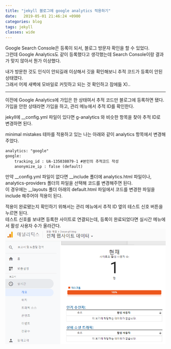 ```yaml
---
title: "jekyll 블로그에 google analytics 적용하기"
date:   2019-05-01 21:46:24 +0900
categories: blog
tags: jekyll
classes: wide
---
```


Google Search Console은 등록이 되서, 블로그 방문자 확인을 할 수 있었다.  
그런데 Google Analytics도 같이 등록했다고 생각했는데 Search Console이랑 결과가 맞지 않아서 뭔가 이상했다.  
  
내가 방문한 것도 인식이 안되길래 이상해서 깃을 확인해보니 추적 코드가 등록이 안된 상태였다.  
그래서 어제 새벽에 모바일로 커밋하고 되는 것 확인하고 잠에듦 X)..  
  
___

이전에 Google Analytics에 가입은 한 상태여서 추적 코드만 블로그에 등록하면 됐다.  
가입을 안한 상태라면 가입을 하고, 관리 메뉴에서 추적 ID를 확인한다.  
  
jekyll에 __config.yml 파일이 있다면 g-analytics 와 비슷한 항목을 찾아 추적 ID로 변경하면 된다.  
  
minimal mistakes 테마를 적용하고 있는 나는 아래와 같이 analytics 항목에서 변경해주었다.  

```
analytics: "google"
google:
	tracking_id : UA-135038079-1 #본인의 추적코드 작성
	anonymize_ip : false (default)
```

만약 __config.yml 파일이 없다면 __include 폴더에 analytics.html 파일이나, analytics-providers 폴더의 파일을 선택해 코드를 변경해주면 된다.  
이 경우에는 __layouts 폴더 아래의 default.html 파일에서 코드를 변경한 파일을 include 해주어야 적용이 된다.  
  
적용이 완료됐는지 확인하기 위해서는 관리 메뉴에서 추적 ID 옆의 테스트 신호 버튼을 누르면 된다.  
테스트 신호를 보내면 등록한 사이트로 연결되는데, 등록이 완료되었다면 실시간 메뉴에서 활성 사용자 수가 올라간다.  
![ga](/assets/images/ga.png)  